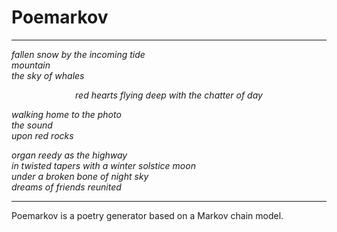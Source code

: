 # Poemarkov
-----------

*fallen snow by the incoming tide*  
*mountain*  
*the sky of whales*  

<p style="text-align: center"><em>red hearts flying
deep with the chatter of day</em></p>

*walking home to the photo*  
*the sound*  
*upon red rocks*

*organ reedy as the highway*  
*in twisted tapers with a winter solstice moon*  
*under a broken bone of night sky*  
*dreams of friends reunited*

-----

Poemarkov is a poetry generator based on a Markov chain model.
